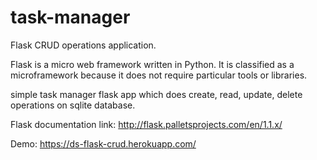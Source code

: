 # task-manager
Flask CRUD operations application.

Flask is a micro web framework written in Python. It is classified as a microframework because it does not require particular tools or libraries.

simple task manager flask app which does create, read, update, delete operations on sqlite database.

Flask documentation link:
http://flask.palletsprojects.com/en/1.1.x/

Demo:
https://ds-flask-crud.herokuapp.com/

